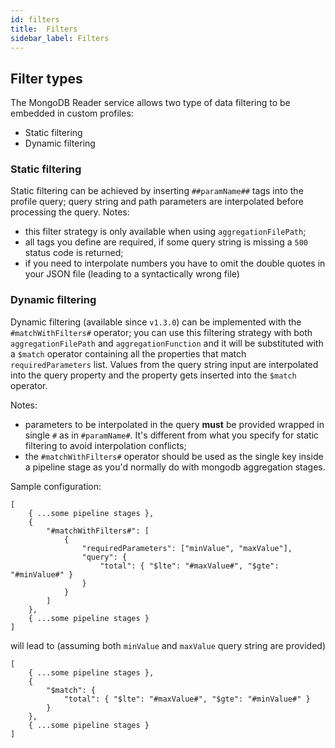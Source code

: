 ```yaml
---
id: filters
title:  Filters
sidebar_label: Filters
---
```

## Filter types

The MongoDB Reader service allows two type of data filtering to be embedded in custom profiles:

- Static filtering
- Dynamic filtering

### Static filtering

Static filtering can be achieved by inserting `##paramName##` tags into the profile query; query string and path parameters are interpolated before processing the query.
Notes:

- this filter strategy is only available when using `aggregationFilePath`;
- all tags you define are required, if some query string is missing a `500` status code is returned;
- if you need to interpolate numbers you have to omit the double quotes in your JSON file (leading to a syntactically wrong file)  

### Dynamic filtering

Dynamic filtering (available since `v1.3.0`) can be implemented with the `#matchWithFilters#` operator; you can use this filtering strategy with both `aggregationFilePath` and `aggregationFunction` and it will be substituted with a `$match` operator containing all the properties that match `requiredParameters` list. Values from the query string input are interpolated into the query property and the property gets inserted into the `$match` operator.

Notes:

* parameters to be interpolated in the query **must** be provided wrapped in single `#` as in `#paramName#`. It's different from what you specify for static filtering to avoid interpolation conflicts;
* the `#matchWithFilters#` operator should be used as the single key inside a pipeline stage as you'd normally do with mongodb aggregation stages.

Sample configuration:

```
[
    { ...some pipeline stages },
    {
        "#matchWithFilters#": [
            {
                "requiredParameters": ["minValue", "maxValue"],
                "query": {
                    "total": { "$lte": "#maxValue#", "$gte": "#minValue#" }
                }
            }
        ]
    },
    { ...some pipeline stages }
]
```

will lead to (assuming both `minValue` and `maxValue` query string are provided)

```
[
    { ...some pipeline stages },
    {
        "$match": {
            "total": { "$lte": "#maxValue#", "$gte": "#minValue#" }
        }
    },
    { ...some pipeline stages }
]
```

